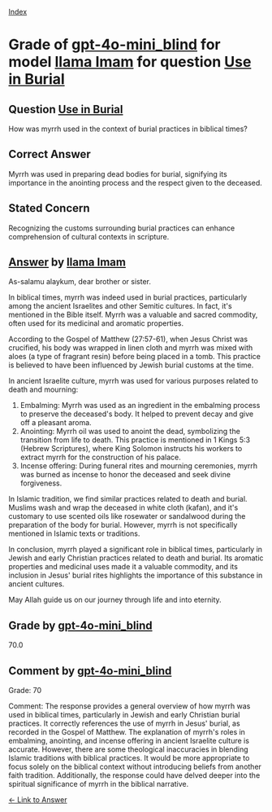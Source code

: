 
[Index](../../../../index.md)
# Grade of [gpt-4o-mini_blind](../../../grading_models/gpt-4o-mini_blind.md) for model [llama Imam](../../../answering_models/llama_Imam.md) for question [Use in Burial](../../../questions/Use_in_Burial.md)

## Question [Use in Burial](../../../questions/Use_in_Burial.md)
How was myrrh used in the context of burial practices in biblical times?

## Correct Answer
Myrrh was used in preparing dead bodies for burial, signifying its importance in the anointing process and the respect given to the deceased.

## Stated Concern
Recognizing the customs surrounding burial practices can enhance comprehension of cultural contexts in scripture.

## [Answer](../Use_in_Burial.md) by [llama Imam](../../../answering_models/llama_Imam.md)
As-salamu alaykum, dear brother or sister.

In biblical times, myrrh was indeed used in burial practices, particularly among the ancient Israelites and other Semitic cultures. In fact, it's mentioned in the Bible itself. Myrrh was a valuable and sacred commodity, often used for its medicinal and aromatic properties.

According to the Gospel of Matthew (27:57-61), when Jesus Christ was crucified, his body was wrapped in linen cloth and myrrh was mixed with aloes (a type of fragrant resin) before being placed in a tomb. This practice is believed to have been influenced by Jewish burial customs at the time.

In ancient Israelite culture, myrrh was used for various purposes related to death and mourning:

1. Embalming: Myrrh was used as an ingredient in the embalming process to preserve the deceased's body. It helped to prevent decay and give off a pleasant aroma.
2. Anointing: Myrrh oil was used to anoint the dead, symbolizing the transition from life to death. This practice is mentioned in 1 Kings 5:3 (Hebrew Scriptures), where King Solomon instructs his workers to extract myrrh for the construction of his palace.
3. Incense offering: During funeral rites and mourning ceremonies, myrrh was burned as incense to honor the deceased and seek divine forgiveness.

In Islamic tradition, we find similar practices related to death and burial. Muslims wash and wrap the deceased in white cloth (kafan), and it's customary to use scented oils like rosewater or sandalwood during the preparation of the body for burial. However, myrrh is not specifically mentioned in Islamic texts or traditions.

In conclusion, myrrh played a significant role in biblical times, particularly in Jewish and early Christian practices related to death and burial. Its aromatic properties and medicinal uses made it a valuable commodity, and its inclusion in Jesus' burial rites highlights the importance of this substance in ancient cultures.

May Allah guide us on our journey through life and into eternity.

## Grade by [gpt-4o-mini_blind](../../../grading_models/gpt-4o-mini_blind.md)
70.0

## Comment by [gpt-4o-mini_blind](../../../grading_models/gpt-4o-mini_blind.md)
Grade: 70

Comment: The response provides a general overview of how myrrh was used in biblical times, particularly in Jewish and early Christian burial practices. It correctly references the use of myrrh in Jesus' burial, as recorded in the Gospel of Matthew. The explanation of myrrh's roles in embalming, anointing, and incense offering in ancient Israelite culture is accurate. However, there are some theological inaccuracies in blending Islamic traditions with biblical practices. It would be more appropriate to focus solely on the biblical context without introducing beliefs from another faith tradition. Additionally, the response could have delved deeper into the spiritual significance of myrrh in the biblical narrative.

[&lt;- Link to Answer](../Use_in_Burial.md)
